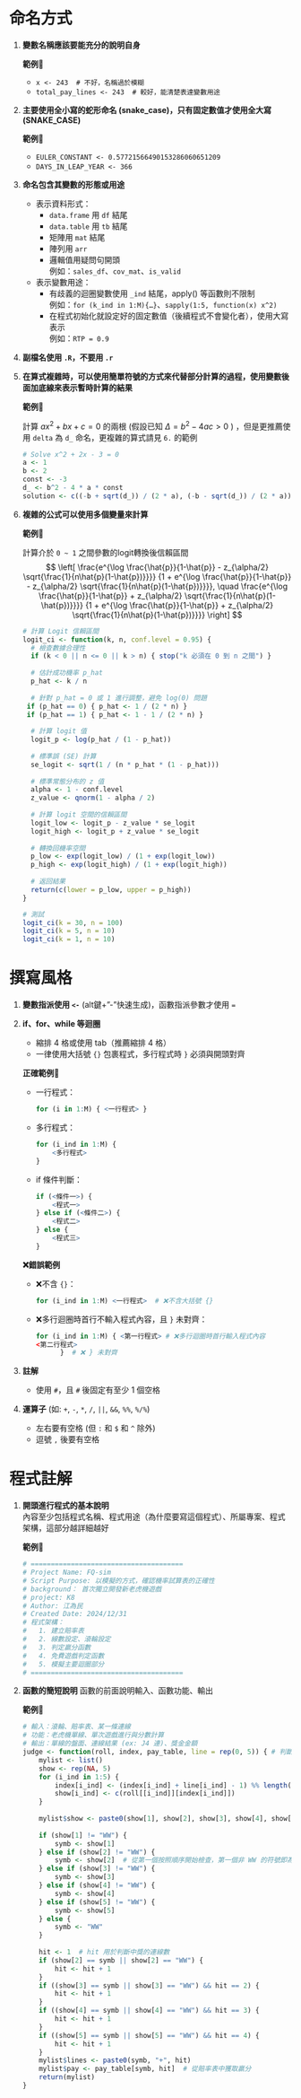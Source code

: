 # 命名方式

1. **變數名稱應該要能充分的說明自身**

   **範例📌**

   - `x <- 243  # 不好，名稱過於模糊`
   - `total_pay_lines <- 243  # 較好，能清楚表達變數用途`

2. **主要使用全小寫的蛇形命名 (snake_case)，只有固定數值才使用全大寫(SNAKE_CASE)**

   **範例📌**

   - `EULER_CONSTANT <- 0.57721566490153286060651209`
   - `DAYS_IN_LEAP_YEAR <- 366`

3. **命名包含其變數的形態或用途**  
   - 表示資料形式：  
     - `data.frame` 用 `df` 結尾  
     - `data.table` 用 `tb` 結尾  
     - 矩陣用 `mat` 結尾  
     - 陣列用 `arr`  
     - 邏輯值用疑問句開頭  
     例如：`sales_df`、`cov_mat`、`is_valid`
   - 表示變數用途：  
     - 有歧義的迴圈變數使用 `_ind` 結尾，apply() 等函數則不限制  
       例如：`for (k_ind in 1:M){…}`、`sapply(1:5, function(x) x^2)`
     - 在程式初始化就設定好的固定數值（後續程式不會變化者），使用大寫表示  
       例如：`RTP = 0.9`

4. **副檔名使用 `.R`，不要用 `.r`**

5. **在算式複雜時，可以使用簡單符號的方式來代替部分計算的過程，使用變數後面加底線來表示暫時計算的結果**

   **範例📌**

   計算 $ax^2+bx+c = 0$ 的兩根 (假設已知 $\Delta = b^2-4ac > 0$ )
   ，但是更推薦使用 `delta` 為 `d_` 命名，更複雜的算式請見 `6.` 的範例
   ```r
   # Solve x^2 + 2x - 3 = 0
   a <- 1
   b <- 2
   const <- -3
   d_ <- b^2 - 4 * a * const
   solution <- c((-b + sqrt(d_)) / (2 * a), (-b - sqrt(d_)) / (2 * a))
   ```
6. **複雜的公式可以使用多個變量來計算**

   **範例📌**
   
   計算介於 `0 ~ 1` 之間參數的logit轉換後信賴區間
$$
\left[
\frac{e^{\log \frac{\hat{p}}{1-\hat{p}} - z_{\alpha/2} \sqrt{\frac{1}{n\hat{p}(1-\hat{p})}}}}
{1 + e^{\log \frac{\hat{p}}{1-\hat{p}} - z_{\alpha/2} \sqrt{\frac{1}{n\hat{p}(1-\hat{p})}}}},
\quad
\frac{e^{\log \frac{\hat{p}}{1-\hat{p}} + z_{\alpha/2} \sqrt{\frac{1}{n\hat{p}(1-\hat{p})}}}}
{1 + e^{\log \frac{\hat{p}}{1-\hat{p}} + z_{\alpha/2} \sqrt{\frac{1}{n\hat{p}(1-\hat{p})}}}}
\right]
$$

   ```r
   # 計算 Logit 信賴區間
   logit_ci <- function(k, n, conf.level = 0.95) {
     # 檢查數據合理性
     if (k < 0 || n <= 0 || k > n) { stop("k 必須在 0 到 n 之間") }
     
     # 估計成功機率 p_hat
     p_hat <- k / n
     
     # 針對 p_hat = 0 或 1 進行調整，避免 log(0) 問題
    if (p_hat == 0) { p_hat <- 1 / (2 * n) }
    if (p_hat == 1) { p_hat <- 1 - 1 / (2 * n) }
     
     # 計算 logit 值
     logit_p <- log(p_hat / (1 - p_hat))
     
     # 標準誤 (SE) 計算
     se_logit <- sqrt(1 / (n * p_hat * (1 - p_hat)))
     
     # 標準常態分布的 z 值
     alpha <- 1 - conf.level
     z_value <- qnorm(1 - alpha / 2)
     
     # 計算 logit 空間的信賴區間
     logit_low <- logit_p - z_value * se_logit
     logit_high <- logit_p + z_value * se_logit
     
     # 轉換回機率空間
     p_low <- exp(logit_low) / (1 + exp(logit_low))
     p_high <- exp(logit_high) / (1 + exp(logit_high))
     
     # 返回結果
     return(c(lower = p_low, upper = p_high))
   }
   
   # 測試
   logit_ci(k = 30, n = 100)
   logit_ci(k = 5, n = 10)
   logit_ci(k = 1, n = 10)
   
   ```
# 撰寫風格

1. **變數指派使用 `<-`** (alt鍵+”-”快速生成)，函數指派參數才使用 `=`
2. **if、for、while 等迴圈**  
   - 縮排 4 格或使用 tab（推薦縮排 4 格）
   - 一律使用大括號 `{}` 包裹程式，多行程式時 `}` 必須與開頭對齊

   **正確範例📌**

   - 一行程式：
     ```r
     for (i in 1:M) { <一行程式> }
     ```
   - 多行程式：
     ```r
     for (i_ind in 1:M) { 
         <多行程式> 
     }
     ```
   - if 條件判斷：
     ```r
     if (<條件一>) {
         <程式一>
     } else if (<條件二>) {
         <程式二>
     } else {
         <程式三>
     }
     ```

   **❌錯誤範例**

   - ❌不含 `{}`：
     ```r
     for (i_ind in 1:M) <一行程式>  # ❌不含大括號 {}
     ```
   - ❌多行迴圈時首行不輸入程式內容，且 `}` 未對齊：
     ```r
     for (i_ind in 1:M) { <第一行程式> # ❌多行迴圈時首行輸入程式內容 
     <第二行程式>
           }  # ❌ } 未對齊
     ```

3. **註解**  
   - 使用 `#`，且 `#` 後固定有至少 1 個空格

4. **運算子** (如: `+`, `-`, `*`, `/`, `||`, `&&`, `%%`, `%/%`)  
   - 左右要有空格 (但 `:` 和 `$` 和 `^` 除外)
   - 逗號 `,` 後要有空格

# 程式註解

1. **開頭進行程式的基本說明**  
   內容至少包括程式名稱、程式用途（為什麼要寫這個程式）、所屬專案、程式架構，這部分越詳細越好

   **範例📌**

   ```r
   # ======================================
   # Project Name: FQ-sim
   # Script Purpose: 以模擬的方式，確認機率試算表的正確性
   # background： 首次獨立開發新老虎機遊戲
   # project: K8
   # Author: 江為民
   # Created Date: 2024/12/31
   # 程式架構：
   #   1. 建立賠率表
   #   2. 線數設定、滾輪設定
   #   3. 判定贏分函數
   #   4. 免費遊戲判定函數
   #   5. 模擬主要迴圈部分
   # ======================================
   ```
2. **函數的簡短說明**
函數的前面說明輸入、函數功能、輸出

   **範例📌**

   ```r
   # 輸入：滾輪、賠率表、某一條連線
   # 功能：老虎機單線、單次遊戲進行與分數計算
   # 輸出：單線的盤面、連線結果 (ex: J4 連)、獎金金額
   judge <- function(roll, index, pay_table, line = rep(0, 5)) { # 判斷單線得分的函數
       mylist <- list()
       show <- rep(NA, 5)
       for (i_ind in 1:5) {
           index[i_ind] <- (index[i_ind] + line[i_ind] - 1) %% length(roll[[i_ind]]) + 1  # index 表示轉到滾輪哪一個位置，line 代表考慮特定某一條線的情況
           show[i_ind] <- c(roll[[i_ind]][index[i_ind]])
       }
       
       mylist$show <- paste0(show[1], show[2], show[3], show[4], show[5])  # show 為本次轉到的五個符號
       
       if (show[1] != "WW") {
           symb <- show[1]
       } else if (show[2] != "WW") {
           symb <- show[2]  # 從第一個按照順序開始檢查，第一個非 WW 的符號即為這條線的中獎符號
       } else if (show[3] != "WW") {
           symb <- show[3]
       } else if (show[4] != "WW") {
           symb <- show[4]
       } else if (show[5] != "WW") {
           symb <- show[5]
       } else {
           symb <- "WW"
       }
       
       hit <- 1  # hit 用於判斷中獎的連線數
       if (show[2] == symb || show[2] == "WW") {
           hit <- hit + 1
       }
       if ((show[3] == symb || show[3] == "WW") && hit == 2) {
           hit <- hit + 1
       }
       if ((show[4] == symb || show[4] == "WW") && hit == 3) {
           hit <- hit + 1
       }
       if ((show[5] == symb || show[5] == "WW") && hit == 4) {
           hit <- hit + 1
       }
       mylist$lines <- paste0(symb, "+", hit)
       mylist$pay <- pay_table[symb, hit]  # 從賠率表中獲取贏分
       return(mylist)
   }
   
   ```


